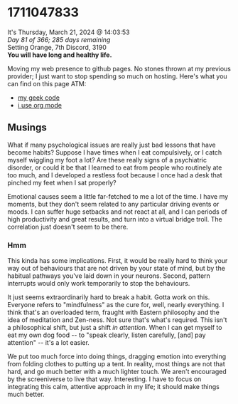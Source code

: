 # 1711047833
It's Thursday, March 21, 2024 @ 14:03:53  
*Day 81 of 366; 285 days remaining*  
Setting Orange, 7th Discord, 3190  
**You will have long and healthy life.**  

Moving my web presence to github pages. No stones thrown at my previous provider; I just want to stop spending so much on hosting.  Here's what you can find on this page ATM:

- [my geek code](geekcode.md)
- [i use org mode](orgmode.md)

## Musings

What if many psychological issues are really just bad lessons that have become habits? Suppose I have times when I eat compulsively, or I catch myself wiggling my foot a lot? Are these really signs of a psychiatric disorder, or could it be that I learned to eat from people who routinely ate too much, and I developed a restless foot because I once had a desk that pinched my feet when I sat properly?

Emotional causes seem a little far-fetched to me a lot of the time. I have my moments, but they don't seem related to any particular driving events or moods. I can suffer huge setbacks and not react at all, and I can periods of high productivity and great results, and turn into a virtual bridge troll. The correlation just doesn't seem to be there.

### Hmm

This kinda has some implications. First, it would be really hard to think your way out of behaviours that are not driven by your state of mind, but by the habitual pathways you've laid down in your neurons. Second, pattern interrupts would only work temporarily to stop the behaviours.

It just seems extraordinarily hard to break a habit. Gotta work on this. Everyone refers to "mindfulness" as the cure for, well, nearly everything. I think that's an overloaded term, fraught with Eastern philosophy and the idea of meditation and Zen-ness.  Not sure that's what's required.  This isn't a philosophical shift, but just a shift *in attention*. When I can get myself to eat my own dog food -- to "speak clearly, listen carefully, [and] pay attention" -- it's a lot easier.

We put too much force into doing things, dragging emotion into everything from folding clothes to putting up a tent.  In reality, most things are not that hard, and go much better with a much lighter touch.  We aren't encouraged by the screeniverse to live that way.  Interesting.  I have to focus on integrating this calm, attentive approach in my life; it should make things much better.
